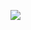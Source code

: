 <a href="https://serilum.com/"><img src="https://github.com/ricksouth/serilum-mc-mods/raw/master/description/a1.jpg"></a>
